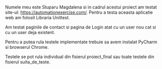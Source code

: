 Numele meu este Stuparu Magdalena si in cadrul acestui proiect am testat site-ul: https://automationexercise.com/.
Pentru a testa aceasta aplicatie web am folosit Libraria Unittest.

Am testat paginile de contact si pagina de Login atat cu un user nou cat si cu un user deja existent.

Pentru a putea rula testele implementate trebuie sa avem instalat PyCharm si browserul Chrome.

Testele se pot rula  individual din fisierul proiect_final sau toate testele din fisierul suita_de_teste.
